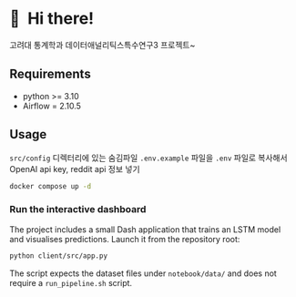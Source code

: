 # 👋&nbsp; Hi there!

고려대 통계학과 데이터애널리틱스특수연구3 프로젝트~

## Requirements

- python >= 3.10
- Airflow = 2.10.5

## Usage
<code>src/config</code> 디렉터리에 있는 숨김파일 <code>.env.example</code> 파일을 <code>.env</code> 파일로 복사해서 OpenAI api key, reddit api 정보 넣기
```bash
docker compose up -d
```

### Run the interactive dashboard

The project includes a small Dash application that trains an LSTM model and visualises predictions. Launch it from the repository root:

```bash
python client/src/app.py
```

The script expects the dataset files under `notebook/data/` and does not require a `run_pipeline.sh` script.


